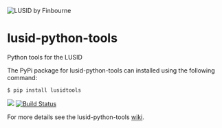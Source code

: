 ![LUSID by Finbourne](https://content.finbourne.com/LUSID_repo.png)

# lusid-python-tools
Python tools for the LUSID

The PyPi package for lusid-python-tools can installed using the following command:
```
$ pip install lusidtools
```

![](https://github.com/finbourne/lusid-python-tools/workflows/commit-hook/badge.svg)
[![Build Status](https://travis-ci.org/finbourne/lusid-python-tools.svg?branch=master)](https://travis-ci.org/finbourne/lusid-python-tools)

For more details see the lusid-python-tools [wiki](https://github.com/finbourne/lusid-python-tools/wiki).
